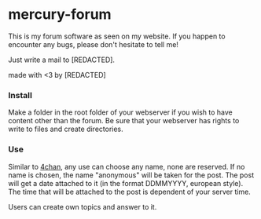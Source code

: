 # mercury-forum

This is my forum software as seen on my website.
If you happen to encounter any bugs, please don't hesitate to tell me!

Just write a mail to [REDACTED].

made with <3 by [REDACTED]

### Install

Make a folder in the root folder of your webserver if you wish to have content other than the forum.
Be sure that your webserver has rights to write to files and create directories.

### Use

Similar to [4chan](https://4chan.org), any use can choose any name, none are reserved.
If no name is chosen, the name "anonymous" will be taken for the post.
The post will get a date attached to it (in the format DDMMYYYY, european style).
The time that will be attached to the post is dependent of your server time.

Users can create own topics and answer to it.
